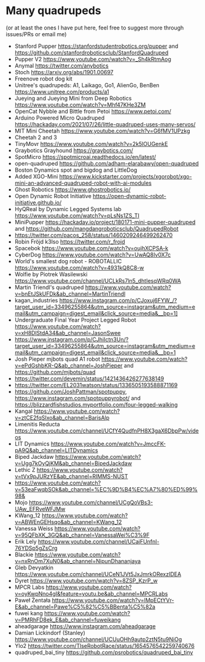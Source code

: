 # Many quadrupeds 
(or at least the ones I have put here, feel free to suggest more through issues/PRs or email me)

- Stanford Pupper https://stanfordstudentrobotics.org/pupper and https://github.com/stanfordroboticsclub/StanfordQuadruped
- Pupper V2 https://www.youtube.com/watch?v=_Sh4kRtmAog
- Anymal https://twitter.com/anybotics
- Stoch https://arxiv.org/abs/1901.00697
- Freenove robot dog kit
- Unitree's quadrupeds: A1, Laikago, Go1, AlienGo, BenBen https://www.unitree.com/products/a1
- Jueying and Jueying Mini from Deep Robotics https://www.youtube.com/watch?v=Mhf47KHe3ZM
- OpenCat Nybble and Bittle from Petoi https://www.petoi.com/
- Arduino Powered Micro Quadruped https://hackaday.com/2021/07/26/little-quadruped-uses-many-servos/
- MIT Mini Cheetah https://www.youtube.com/watch?v=G6fMV1UPzkg
- Cheetah 2 and 3
- TinyMovr https://www.youtube.com/watch?v=2k5lOUGenkE
- Graybotics Grayhound https://graybotics.com/
- SpotMicro https://spotmicroai.readthedocs.io/en/latest/
- open-quadruped https://github.com/adham-elarabawy/open-quadruped
- Boston Dynamics spot and bigdog and LittleDog
- Added XGO-Mini https://www.kickstarter.com/projects/xgorobot/xgo-mini-an-advanced-quadruped-robot-with-ai-modules
- Ghost Robotics https://www.ghostrobotics.io/
- Open Dynamic Robot Initiative https://open-dynamic-robot-initiative.github.io/
- HyQReal by Dynamic Legged Systems lab https://www.youtube.com/watch?v=pLsNs1ZS_TI
- MiniPupper https://hackaday.io/project/180171-mini-pupper-quadruped and https://github.com/mangdangroboticsclub/QuadrupedRobot
- https://twitter.com/pacos_258/status/1460209246499262470
- Robin Fröjd k3lso https://twitter.com/r_frojd
- Spacebok https://www.youtube.com/watch?v=oujhXCPSA-k
- CyberDog https://www.youtube.com/watch?v=UwAQ8Iv0X7c
- World's smallest dog robot - ROBOTALLIC https://www.youtube.com/watch?v=4931kQ8C8-w
- Wolfie by Piotrek Wasilewski https://www.youtube.com/channel/UCLkRs7ln5_dhtIesqWRq0WA
- Martin Triendl's quadruped https://www.youtube.com/watch?v=bnEtJSkUFDk&ab_channel=MartinTriendl
- kagan_industries https://www.instagram.com/p/CJoxuj6FYW_/?target_user_id=33496255864&utm_source=instagram&utm_medium=email&utm_campaign=digest_email&click_source=media&__bp=1]
- Undergraduate Final Year Project Legged Robot https://www.youtube.com/watch?v=xH8DlStdA34&ab_channel=JasonSwee
- https://www.instagram.com/p/CJhiIctn3Un/?target_user_id=33496255864&utm_source=instagram&utm_medium=email&utm_campaign=digest_email&click_source=media&__bp=1
- Josh Pieper mjbots quad A1 robot https://www.youtube.com/watch?v=ePdGshbKR-Q&ab_channel=JoshPieper and https://github.com/mjbots/quad
- https://twitter.com/devemin/status/1421436426277638149
- https://twitter.com/EL2031watson/status/1336505193588871169
- https://github.com/JoshPattman/spotpuppy, https://www.instagram.com/spotpuppyrobot/ and https://blizzardfishstudios.myportfolio.com/four-legged-walking
- Kangal https://www.youtube.com/watch?v=ztCE2fqSIxo&ab_channel=BarisAlp
- Limenitis Reducta https://www.youtube.com/channel/UCfY4QudfnPH8X3gaX6DbpPw/videos
- LIT Dynamics https://www.youtube.com/watch?v=JmccFK-pA9Q&ab_channel=LITDynamics
- Biped Jackdaw https://www.youtube.com/watch?v=Ugg7kOyQjKM&ab_channel=BipedJackdaw
- Lethic Z https://www.youtube.com/watch?v=tVx9pJURzYE&ab_channel=RIMMS-NUST
- https://www.youtube.com/watch?v=53eaFwqbSOk&ab_channel=%EC%9D%B4%EC%A7%80%ED%99%98&
- Mojo https://www.youtube.com/channel/UCgQoVBs3-UAw_EFRveWFJMw
- KWang_12 https://www.youtube.com/watch?v=ABWEnGEHsqo&ab_channel=KWang_12
- Vanessa Weiss https://www.youtube.com/watch?v=95QFbXK_3GQ&ab_channel=VanessaWei%C3%9F
- Erik Lely https://www.youtube.com/channel/UCajFUnfnl-76YDSp5gZsCrg
- Blackie https://www.youtube.com/watch?v=nxRnOm7XuN0&ab_channel=NipunDhananjaya
- Gleb Devyatkin https://www.youtube.com/channel/UCeN1JVt5JxJmrkORexzIDEA
- Dyret https://www.youtube.com/watch?v=8ZSP_KzrP_w
- MPCR Labs https://www.youtube.com/watch?v=oyKwpNno4gI&feature=youtu.be&ab_channel=MPCRLabs
- Paweł Żentała https://www.youtube.com/watch?v=lMpECtYVr-E&ab_channel=Pawe%C5%82%C5%BBenta%C5%82a
- fuwei kang https://www.youtube.com/watch?v=PMRhFD8ek_E&ab_channel=fuweikang
- aheadgarage https://www.instagram.com/aheadgarage
- Damian Lickindorf (Stanley) https://www.youtube.com/channel/UCUuOHh9autp2ztN5tu9NiOg
- Ylo2 https://twitter.com/TlseRobotRace/status/1654576542259740676
- quadruped_bai_tiny https://github.com/psrobotics/quadruped_bai_tiny
